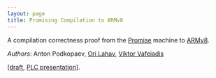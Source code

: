 ```yaml
---
layout: page
title: Promising Compilation to ARMv8
---
```

A compilation correctness proof from the [Promise](http://sf.snu.ac.kr/promise-concurrency/) machine to
[ARMv8](http://www.cl.cam.ac.uk/~sf502/popl16/index.html).

_Authors_: Anton Podkopaev, [Ori Lahav](https://people.mpi-sws.org/~orilahav/), [Viktor Vafeiadis](https://people.mpi-sws.org/~viktor/)

[[draft](https://drive.google.com/open?id=0B3UPtzTx9FB1UFNkR3cwckdlQkk),
 [PLC presentation](https://drive.google.com/open?id=0B3UPtzTx9FB1bVc4UC1SaHhmQ2s)].
 
